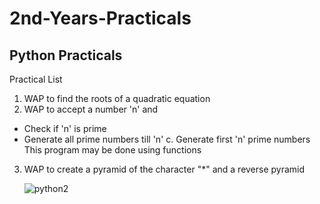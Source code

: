 # 2nd-Years-Practicals

## Python Practicals

Practical List

1. WAP to find the roots of a quadratic equation
2. WAP to accept a number 'n' and
- Check if 'n' is prime
- Generate all prime numbers till 'n' c. Generate first 'n' prime numbers
This program may be done using functions
3. WAP to create a pyramid of the character "*" and a reverse pyramid
   
   ![python2](https://user-images.githubusercontent.com/101046816/192342609-7dab8fda-c0f5-4f02-b5a3-6fa1ec75b506.jpeg)

